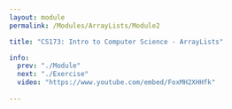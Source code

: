 ```yaml
---
layout: module
permalink: /Modules/ArrayLists/Module2

title: "CS173: Intro to Computer Science - ArrayLists"

info:
  prev: "./Module"
  next: "./Exercise"
  video: "https://www.youtube.com/embed/FoxMH2XHHfk"
  
---
```

